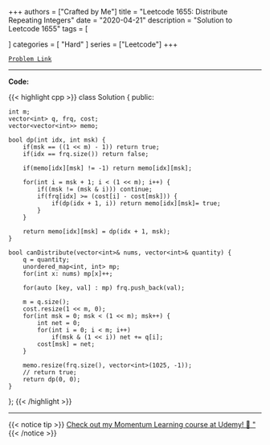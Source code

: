 
+++
authors = ["Crafted by Me"]
title = "Leetcode 1655: Distribute Repeating Integers"
date = "2020-04-21"
description = "Solution to Leetcode 1655"
tags = [
    
]
categories = [
    "Hard"
]
series = ["Leetcode"]
+++



[`Problem Link`](https://leetcode.com/problems/distribute-repeating-integers/description/)

---

**Code:**

{{< highlight cpp >}}
class Solution {
public:
    
    int m;
    vector<int> q, frq, cost;
    vector<vector<int>> memo;    

    bool dp(int idx, int msk) {
        if(msk == ((1 << m) - 1)) return true;
        if(idx == frq.size()) return false;

        if(memo[idx][msk] != -1) return memo[idx][msk];
        
        for(int i = msk + 1; i < (1 << m); i++) {
            if((msk != (msk & i))) continue;
            if(frq[idx] >= (cost[i] - cost[msk])) {
                if(dp(idx + 1, i)) return memo[idx][msk]= true;
            }
        }

        return memo[idx][msk] = dp(idx + 1, msk);
    }

    bool canDistribute(vector<int>& nums, vector<int>& quantity) {
        q = quantity;
        unordered_map<int, int> mp;
        for(int x: nums) mp[x]++;

        for(auto [key, val] : mp) frq.push_back(val);        
        
        m = q.size();
        cost.resize(1 << m, 0);
        for(int msk = 0; msk < (1 << m); msk++) {
            int net = 0;
            for(int i = 0; i < m; i++)
                if(msk & (1 << i)) net += q[i];
            cost[msk] = net;
        }
        
        memo.resize(frq.size(), vector<int>(1025, -1));
        // return true;
        return dp(0, 0);
    }
};
{{< /highlight >}}



---



{{< notice tip >}}
[Check out my Momentum Learning course at Udemy! 🚀 "](https://www.udemy.com/course/blind-75-the-data-structures-and-algorithms-essentials/)
{{< /notice >}}

